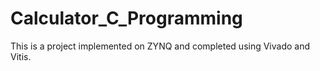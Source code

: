 # Calculator_C_Programming
 This is a project implemented on ZYNQ and completed using Vivado and Vitis.
